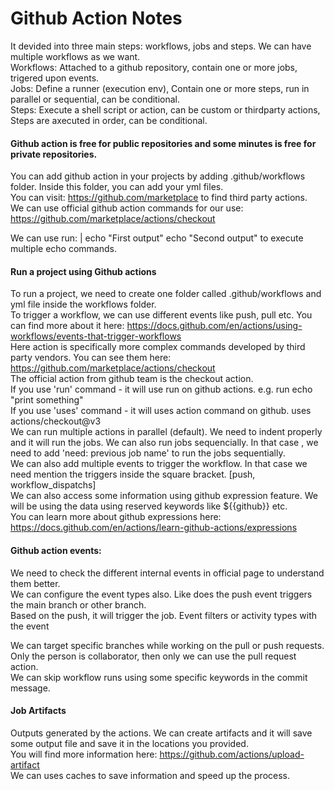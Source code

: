 # Github Action Notes

It devided into three main steps: workflows, jobs and steps. We can have multiple workflows as we want.<br>
Workflows: Attached to a github repository, contain one or more jobs, trigered upon events.<br>
Jobs: Define a runner (execution env), Contain one or more steps, run in parallel or sequential, can be conditional.<br>
Steps: Execute a shell script or action, can be custom or thirdparty actions, Steps are axecuted in order, can be conditional.<br>

#### Github action is free for public repositories and some minutes is free for private repositories.
You can add github action in your projects by adding .github/workflows folder. Inside this folder, you can add your yml files.<br>
You can visit: https://github.com/marketplace to find third party actions.<br>
We can use official github action commands for our use: https://github.com/marketplace/actions/checkout

We can use 
run: |
    echo "First output"
    echo "Second output"
to execute multiple echo commands.

#### Run a project using Github actions
To run a project, we need to create one folder called .github/workflows and yml file inside the workflows folder.
<br>
To trigger a workflow, we can use different events like push, pull etc. You can find more about it here: https://docs.github.com/en/actions/using-workflows/events-that-trigger-workflows
<br>
Here action is specifically more complex commands developed by third party vendors. You can see them here: https://github.com/marketplace/actions/checkout
<br>
The official action from github team is the checkout action.
<br>
If you use 'run' command - it will use run on github actions. e.g. run echo "print something"<br>
If you use 'uses' command - it will uses action command on github. uses actions/checkout@v3
<br>
We can run multiple actions in parallel (default). We need to indent properly and it will run the jobs. We can also run jobs sequencially. In that case , we need to add 'need: previous job name' to run the jobs sequentially.
<br>
We can also add multiple events to trigger the workflow. In that case we need mention the triggers inside the square bracket. 
[push, workflow_dispatchs] 
<br>
We can also access some information using github expression feature. We will be using the data using reserved keywords like ${{github}} etc. <br>
You can learn more about github expressions here: https://docs.github.com/en/actions/learn-github-actions/expressions

#### Github action events:

We need to check the different internal events in official page to understand them better.
<br>
We can configure the event types also. Like does the push event triggers the main branch or other branch.
<br>
Based on the push, it will trigger the job. Event filters or activity types with the event
<br>

We can target specific branches while working on the pull or push requests. Only the person is collaborator, then only we can use the pull request action.
<br>
We can skip workflow runs using some specific keywords in the commit message.

#### Job Artifacts
Outputs generated by the actions. We can create artifacts and it will save some output file and save it in the locations you provided.<br>
You will find more information here: https://github.com/actions/upload-artifact
<br>
We can uses caches to save information and speed up the process.
